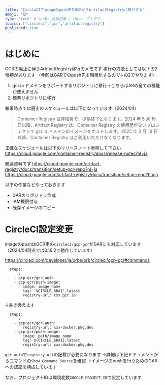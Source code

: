 ```yaml
---
title: "CircleCIでimageのpush先をGCRからArtifactRegistryに移行する"
emoji: "😺"
type: "tech" # tech: 技術記事 / idea: アイデア
topics: ["circleci","gcr","artifactregistry"]
published: true
---
```

# はじめに

GCRの廃止に伴うArtifactRegistry移行のメモです
移行の方法としては以下の2種類があります
（今回はGARでのpush先を階層化するので↓の2でやります）

1. gcr.io ドメインをサポートするリポジトリに移行→こちらはARの全ての機能が使えません
2. 標準リポジトリに移行

執筆時点では廃止のスケジュールは以下になっています（2024/04）
> Container Registry は非推奨で、提供終了となります。2024 年 5 月 15 日以降、Artifact Registry は、Container Registry の使用歴がないプロジェクトで gcr.io ドメインのイメージをホストします。2025 年 3 月 18 日以降、Container Registry はご利用いただけなくなります。

正確なスケジュールは以下のリリースノート参照して下さい
https://cloud.google.com/container-registry/docs/release-notes?hl=ja

関連資料です
https://cloud.google.com/artifact-registry/docs/transition/setup-gcr-repo?hl=ja
https://cloud.google.com/artifact-registry/docs/transition/setup-repo?hl=ja

以下の作業などやっておきます
- GARのリポジトリ作成
- IAM権限付与
- 既存イメージのコピー

# CircleCI設定変更

imageのpushはGCR用の`circleci/gcp-gcr`がGARにも対応しています
（2024/04時点では0.16.2で動作しています）

https://circleci.com/developer/ja/orbs/orb/circleci/gcp-gcr#commands

```
  steps:
      :
    - gcp-gcr/gcr-auth
    - gcp-gcr/push-image:
        image: image_name
        tag: "$CIRCLE_SHA1",latest
        registry-url: xxx.gcr.io
```
↓書き換えます
```
  steps:
      :
    - gcp-gcr/gcr-auth:
        registry-url: xxx-docker.pkg.dev
    - gcp-gcr/push-image:
        image: path/image_name
        tag: ${CIRCLE_SHA1},latest
        registry-url: xxx-docker.pkg.dev
```
`gcr-auth`で`registry-url`の記載が必要になります
→詳細は下記ドキュメントからコマンドの`Show Command Source`を確認
→イメージのpushを行うためのGARへの認証を構成しています

なお、プロジェクトIDは環境変数`GOOGLE_PROJECT_ID`で設定しています

